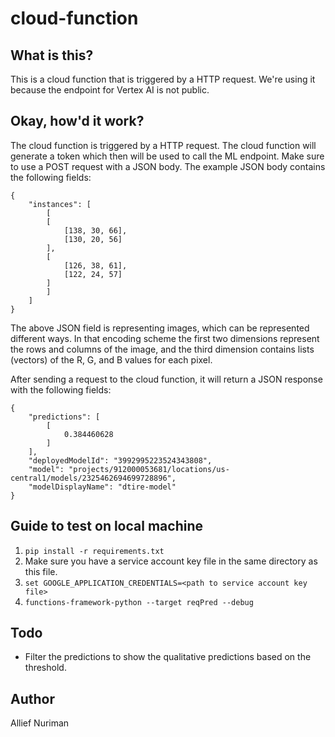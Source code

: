 # cloud-function

## What is this?
This is a cloud function that is triggered by a HTTP request. We're using it because the endpoint for Vertex AI is not public.

## Okay, how'd it work?
The cloud function is triggered by a HTTP request. The cloud function will generate a token which then will be used to call the ML endpoint. Make sure to use a POST request with a JSON body. The example JSON body contains the following fields:

    {
        "instances": [
            [
            [
                [138, 30, 66],
                [130, 20, 56]
            ],
            [
                [126, 38, 61],
                [122, 24, 57]
            ]
            ]
        ]
    }

The above JSON field is representing images, which can be represented different ways. In that encoding scheme the first two dimensions represent the rows and columns of the image, and the third dimension contains lists (vectors) of the R, G, and B values for each pixel.

After sending a request to the cloud function, it will return a JSON response with the following fields:

    {
        "predictions": [
            [
                0.384460628
            ]
        ],
        "deployedModelId": "3992995223524343808",
        "model": "projects/912000053681/locations/us-central1/models/2325462694699728896",
        "modelDisplayName": "dtire-model"
    }

## Guide to test on local machine
1. ```pip install -r requirements.txt```
2. Make sure you have a service account key file in the same directory as this file.
3. ```set GOOGLE_APPLICATION_CREDENTIALS=<path to service account key file>```
4. ```functions-framework-python --target reqPred --debug```

## Todo
- Filter the predictions to show the qualitative predictions based on the threshold.

## Author
Allief Nuriman